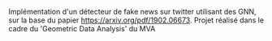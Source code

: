Implémentation d'un détecteur de fake news sur twitter utilisant des GNN, sur la base du papier https://arxiv.org/pdf/1902.06673. Projet réalisé dans le cadre du 'Geometric Data Analysis' du MVA
